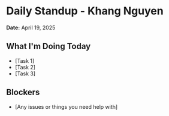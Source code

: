 # Daily Standup - Khang Nguyen
**Date:** April 19, 2025

## What I'm Doing Today
- [Task 1]
- [Task 2]
- [Task 3]

## Blockers
- [Any issues or things you need help with]

